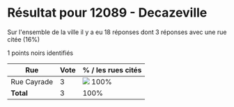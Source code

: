 # Résultat pour 12089 - Decazeville

Sur l'ensemble de la ville il y a eu 18 réponses dont 3 réponses avec une rue citée (16%)

1 points noirs identifiés

| Rue | Vote | % / les rues cités|
|-----|------|-------------------|
| Rue Cayrade | 3 | <img src="../../img/bar_100.gif" />&nbsp;100%|
| **Total** | 3 | 100%|
